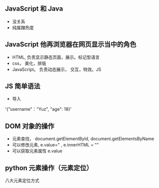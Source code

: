 ## JavaScript 和 Java
- 没关系
- 纯属蹭热度


## JavaScript 他再浏览器在网页显示当中的角色
- HTML,  负责显示静态页面，展示。标记型语言
- css， 美化，排版
- JavaScript。 负责动态展示， 交互，特效。JS

## JS 简单语法

- 导入

'{"username"："Yuz", "age": 18}'


## DOM 对象的操作
- 元素查找， document.getElementById,   document.getElementsByName
- 可以修改元素, e.value=" ,   e.innerHTML = ""
- 可以获取元素属性  e.value


## python 元素操作（元素定位）
八大元素定位方式


